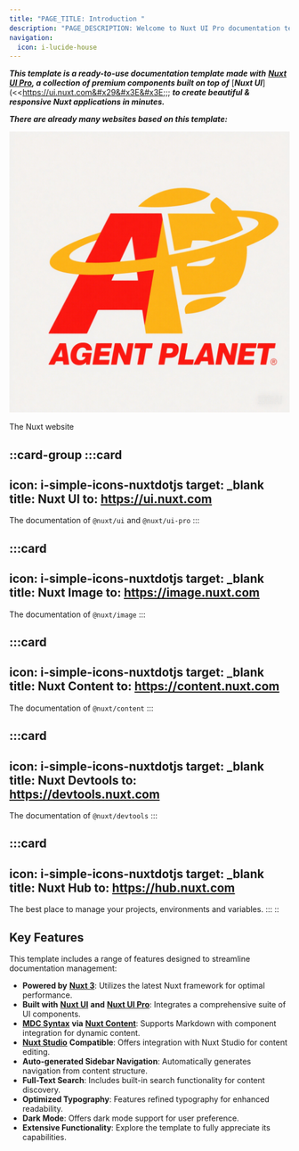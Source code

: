 ```yaml
---
title: "PAGE_TITLE: Introduction "
description: "PAGE_DESCRIPTION: Welcome to Nuxt UI Pro documentation template."
navigation:
  icon: i-lucide-house
---
```


***This template is a ready-to-use documentation template made with*** [***Nuxt UI Pro***](https://ui.nuxt.com/pro)***, a collection of premium components built on top of*** \[***Nuxt UI***]\(<<https://ui.nuxt.com&#x29&#x3E&#x3E;;; ***to create beautiful & responsive Nuxt applications in minutes.***

***There are already many websites based on this template:***

![logo.png](/image/logo.png)

The Nuxt website

::card-group
  :::card
  ---
  icon: i-simple-icons-nuxtdotjs
  target: _blank
  title: Nuxt UI
  to: https://ui.nuxt.com
  ---
  The documentation of `@nuxt/ui` and `@nuxt/ui-pro`
  :::

  :::card
  ---
  icon: i-simple-icons-nuxtdotjs
  target: _blank
  title: Nuxt Image
  to: https://image.nuxt.com
  ---
  The documentation of `@nuxt/image`
  :::

  :::card
  ---
  icon: i-simple-icons-nuxtdotjs
  target: _blank
  title: Nuxt Content
  to: https://content.nuxt.com
  ---
  The documentation of `@nuxt/content`
  :::

  :::card
  ---
  icon: i-simple-icons-nuxtdotjs
  target: _blank
  title: Nuxt Devtools
  to: https://devtools.nuxt.com
  ---
  The documentation of `@nuxt/devtools`
  :::

  :::card
  ---
  icon: i-simple-icons-nuxtdotjs
  target: _blank
  title: Nuxt Hub
  to: https://hub.nuxt.com
  ---
  The best place to manage your projects, environments and variables.
  :::
::

## Key Features

This template includes a range of features designed to streamline documentation management:

- **Powered by** [**Nuxt 3**](https://nuxt.com): Utilizes the latest Nuxt framework for optimal performance.
- **Built with** [**Nuxt UI**](https://ui.nuxt.com) **and** [**Nuxt UI Pro**](https://ui.nuxt.com/pro): Integrates a comprehensive suite of UI components.
- [**MDC Syntax**](https://content.nuxt.com/usage/markdown) **via** [**Nuxt Content**](https://content.nuxt.com): Supports Markdown with component integration for dynamic content.
- [**Nuxt Studio**](https://content.nuxt.com/docs/studio) **Compatible**: Offers integration with Nuxt Studio for content editing.
- **Auto-generated Sidebar Navigation**: Automatically generates navigation from content structure.
- **Full-Text Search**: Includes built-in search functionality for content discovery.
- **Optimized Typography**: Features refined typography for enhanced readability.
- **Dark Mode**: Offers dark mode support for user preference.
- **Extensive Functionality**: Explore the template to fully appreciate its capabilities.
